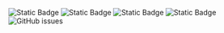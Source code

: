 ![Static Badge](https://img.shields.io/badge/blacklists-60-000000) ![Static Badge](https://img.shields.io/badge/blacklisted-2738104-cc0000) ![Static Badge](https://img.shields.io/badge/whitelisted-2244-00CC00) ![Static Badge](https://img.shields.io/badge/streaming_blacklist-28107-000000) ![GitHub issues](https://img.shields.io/github/issues/fabriziosalmi/blacklists)
